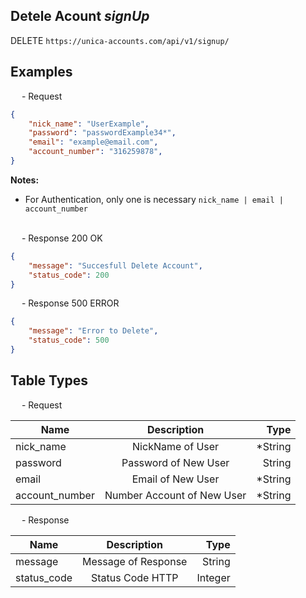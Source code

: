 ## Detele Acount *signUp*

<p class="route_text">
    <span class="method-DELETE">DELETE</span> <code>https://unica-accounts.com/api/v1/signup/</code>
</p>

<h2>
    Examples
</h2>

<p class="text_endpoint">
    &emsp; - Request
</p>

```json
{
    "nick_name": "UserExample",
    "password": "passwordExample34*",
    "email": "example@email.com",
    "account_number": "316259878",
}

```
**Notes:**<br>
- For Authentication, only one is necessary  ```nick_name | email | account_number```
<br><br>

<p class="text_endpoint">
    &emsp; - Response 200 OK
</p>

```json
{
    "message": "Succesfull Delete Account",
    "status_code": 200
}

```

<p class="text_endpoint">
    &emsp; - Response 500 ERROR
</p>

```json
{
    "message": "Error to Delete",
    "status_code": 500
}

```

<h2>
    Table Types
</h2>
<p class="text_endpoint">
    &emsp; - Request
</p>

| Name           |         Description        |    Type |
| -------------- |:--------------------------:| -------:|
| nick_name      |      NickName of User      | *String |
| password       |    Password of New User    |  String |
| email          |      Email of New User     | *String |
| account_number | Number Account of New User | *String |


<p class="text_endpoint">
    &emsp; - Response
</p>

| Name        |     Description     |    Type |
| ----------- |:-------------------:| -------:|
| message     | Message of Response |  String |
| status_code |   Status Code HTTP  | Integer |
